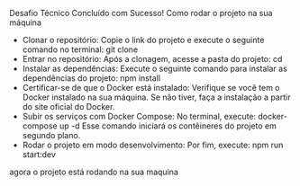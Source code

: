 Desafio Técnico Concluído com Sucesso!
Como rodar o projeto na sua máquina
- Clonar o repositório:
Copie o link do projeto e execute o seguinte comando no terminal:
git clone <link-do-repositorio>
- Entrar no repositório:
Após a clonagem, acesse a pasta do projeto:
cd <nome-do-repositorio>
- Instalar as dependências:
Execute o seguinte comando para instalar as dependências do projeto:
npm install
- Certificar-se de que o Docker está instalado:
Verifique se você tem o Docker instalado na sua máquina. Se não tiver, faça a instalação a partir do site oficial do Docker.
- Subir os serviços com Docker Compose:
No terminal, execute:
docker-compose up -d
Esse comando iniciará os contêineres do projeto em segundo plano.
- Rodar o projeto em modo desenvolvimento:
Por fim, execute:
npm run start:dev

agora o projeto está rodando na sua maquina